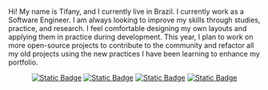 Hi! My name is Tifany, and I currently live in Brazil. I currently work as a Software Engineer. I am always looking to improve my skills through studies, practice, and research. I feel comfortable designing my own layouts and applying them in practice during development. This year, I plan to work on more open-source projects to contribute to the community and refactor all my old projects using the new practices I have been learning to enhance my portfolio. 

<div align="center">
  
[![Static Badge](https://img.shields.io/badge/website-black)](https://pinuya.site/)
[![Static Badge](https://img.shields.io/badge/twitter-black)](https://x.com/pinuyami)
[![Static Badge](https://img.shields.io/badge/linkedin-black)](https://www.linkedin.com/in/tifanyanunes/)
[![Static Badge](https://img.shields.io/badge/instagram-black)](https://www.instagram.com/pinuyami/)
</div>
